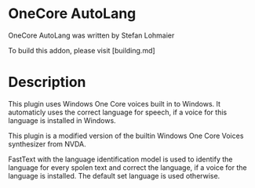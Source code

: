 # OneCore AutoLang #

OneCore AutoLang was written by Stefan Lohmaier

To build this addon, please visit [building.md]

# Description
This plugin uses Windows One Core voices built in to Windows. It
automaticly uses the correct language for speech, if a voice for
this language is installed in Windows.

This plugin is a modified version of the builtin Windows One Core
Voices synthesizer from NVDA. 

FastText with the language identification model is used to identify
the language for every spolen text and correct the language, if a
voice for the language is installed. The default set language is used
otherwise.